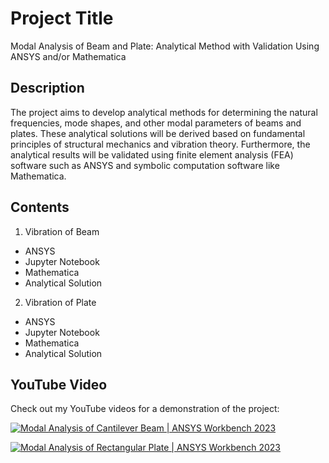 # Project Title
Modal Analysis of Beam and Plate: Analytical Method with Validation Using ANSYS and/or Mathematica

## Description
The project aims to develop analytical methods for determining the natural frequencies, mode shapes, and other modal parameters of beams and plates. These analytical solutions will be derived based on fundamental principles of structural mechanics and vibration theory. Furthermore, the analytical results will be validated using finite element analysis (FEA) software such as ANSYS and symbolic computation software like Mathematica.

## Contents 
1. Vibration of Beam
  - ANSYS
  - Jupyter Notebook
  - Mathematica
  - Analytical Solution
2. Vibration of Plate
  - ANSYS
  - Jupyter Notebook
  - Mathematica
  - Analytical Solution

## YouTube Video

Check out my YouTube videos for a demonstration of the project:

[![Modal Analysis of Cantilever Beam | ANSYS Workbench 2023](https://img.youtube.com/vi/f_rqLNfbnDM/0.jpg)](https://youtu.be/f_rqLNfbnDM)

[![Modal Analysis of Rectangular Plate | ANSYS Workbench 2023](link-to-your-youtube-thumbnail)](https://youtu.be/HzrzkBbOfjM)


